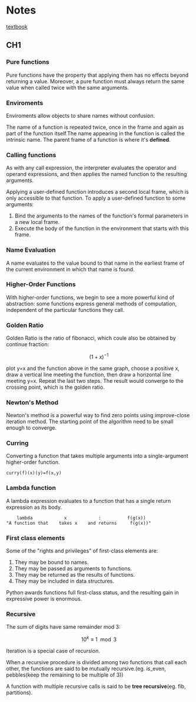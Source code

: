 # Notes

[textbook](http://composingprograms.com/)

## CH1

### Pure functions

Pure functions have the property that applying them has no effects beyond returning a value. Moreover, a pure function must always return the same value when called twice with the same arguments.

### Enviroments

Enviroments allow objects to share names without confusion.

The name of a function is repeated twice, once in the frame and again as part of the function itself.The name appearing in the function is called the intrinsic name. The parent frame of a function is where it's **defined**.

### Calling functions

As with any call expression, the interpreter evaluates the operator and operand expressions, and then applies the named function to the resulting arguments.

Applying a user-defined function introduces a second local frame, which is only accessible to that function. To apply a user-defined function to some arguments:

1. Bind the arguments to the names of the function's formal parameters in a new local frame.
2. Execute the body of the function in the environment that starts with this frame.

### Name Evaluation

A name evaluates to the value bound to that name in the earliest frame of the current environment in which that name is found.

### Higher-Order Functions

With higher-order functions, we begin to see a more powerful kind of abstraction: some functions express general methods of computation, independent of the particular functions they call.

### Golden Ratio

Golden Ratio is the ratio of fibonacci, which coule also be obtained by continue fraction: 

$$(1+x)^{-1}$$

plot y=x and the function above in the same graph, choose a positive x, draw a vertical line meeting the function, then draw a horizontal line meeting y=x. Repeat the last two steps. The result would converge to the crossing point, which is the golden ratio.

### Newton's Method

Newton's method is a powerful way to find zero points using improve-close iteration method. The starting point of the algorithm need to be small enough to converge.

### Curring

Converting a function that takes multiple arguments into a single-argument higher-order function.

    curry(f)(x)(y)=f(x,y)

### Lambda function

A lambda expression evaluates to a function that has a single return expression as its body.

        lambda            x            :          f(g(x))
    "A function that    takes x    and returns     f(g(x))"

### First class elements

Some of the "rights and privileges" of first-class elements are:

1. They may be bound to names.
2. They may be passed as arguments to functions.
3. They may be returned as the results of functions.
3. They may be included in data structures.

Python awards functions full first-class status, and the resulting gain in expressive power is enormous.

### Recursive

The sum of digits have same remainder mod 3:

$$10^k \equiv 1\mod 3$$

Iteration is a special case of recursion.

When a recursive procedure is divided among two functions that call each other, the functions are said to be mutually recursive.(eg. is_even, pebbles(keep the remaining to be multiple of 3))

A function with multiple recursive calls is said to be **tree recursive**(eg. fib, partitions).